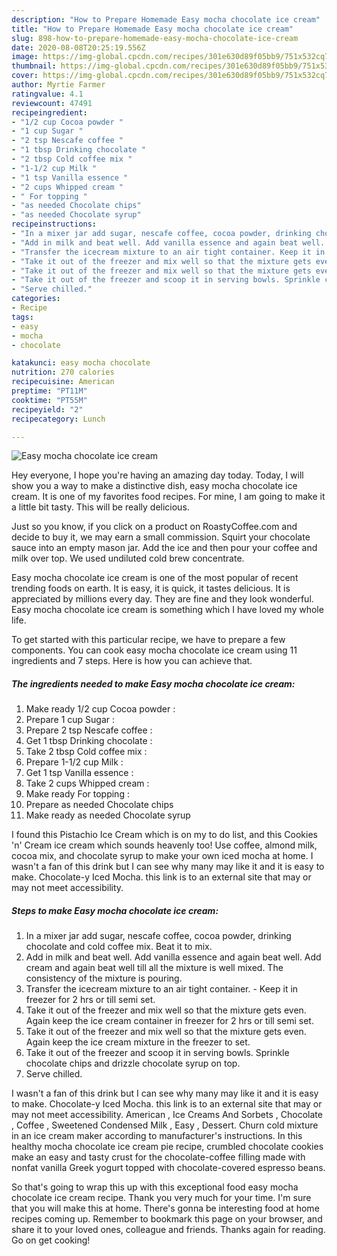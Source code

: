 ```yaml
---
description: "How to Prepare Homemade Easy mocha chocolate ice cream"
title: "How to Prepare Homemade Easy mocha chocolate ice cream"
slug: 898-how-to-prepare-homemade-easy-mocha-chocolate-ice-cream
date: 2020-08-08T20:25:19.556Z
image: https://img-global.cpcdn.com/recipes/301e630d89f05bb9/751x532cq70/easy-mocha-chocolate-ice-cream-recipe-main-photo.jpg
thumbnail: https://img-global.cpcdn.com/recipes/301e630d89f05bb9/751x532cq70/easy-mocha-chocolate-ice-cream-recipe-main-photo.jpg
cover: https://img-global.cpcdn.com/recipes/301e630d89f05bb9/751x532cq70/easy-mocha-chocolate-ice-cream-recipe-main-photo.jpg
author: Myrtie Farmer
ratingvalue: 4.1
reviewcount: 47491
recipeingredient:
- "1/2 cup Cocoa powder "
- "1 cup Sugar "
- "2 tsp Nescafe coffee "
- "1 tbsp Drinking chocolate "
- "2 tbsp Cold coffee mix "
- "1-1/2 cup Milk "
- "1 tsp Vanilla essence "
- "2 cups Whipped cream "
- " For topping "
- "as needed Chocolate chips"
- "as needed Chocolate syrup"
recipeinstructions:
- "In a mixer jar add sugar, nescafe coffee, cocoa powder, drinking chocolate and cold coffee mix. Beat it to mix."
- "Add in milk and beat well. Add vanilla essence and again beat well. Add cream and again beat well till all the mixture is well mixed. The consistency of the mixture is pouring."
- "Transfer the icecream mixture to an air tight container. Keep it in freezer for 2 hrs or till semi set."
- "Take it out of the freezer and mix well so that the mixture gets even. Again keep the ice cream container in freezer for 2 hrs or till semi set."
- "Take it out of the freezer and mix well so that the mixture gets even. Again keep the ice cream mixture in the freezer to set."
- "Take it out of the freezer and scoop it in serving bowls. Sprinkle chocolate chips and drizzle chocolate syrup on top."
- "Serve chilled."
categories:
- Recipe
tags:
- easy
- mocha
- chocolate

katakunci: easy mocha chocolate 
nutrition: 270 calories
recipecuisine: American
preptime: "PT11M"
cooktime: "PT55M"
recipeyield: "2"
recipecategory: Lunch

---
```



![Easy mocha chocolate ice cream](https://img-global.cpcdn.com/recipes/301e630d89f05bb9/751x532cq70/easy-mocha-chocolate-ice-cream-recipe-main-photo.jpg)

Hey everyone, I hope you're having an amazing day today. Today, I will show you a way to make a distinctive dish, easy mocha chocolate ice cream. It is one of my favorites food recipes. For mine, I am going to make it a little bit tasty. This will be really delicious.

Just so you know, if you click on a product on RoastyCoffee.com and decide to buy it, we may earn a small commission. Squirt your chocolate sauce into an empty mason jar. Add the ice and then pour your coffee and milk over top. We used undiluted cold brew concentrate.

Easy mocha chocolate ice cream is one of the most popular of recent trending foods on earth. It is easy, it is quick, it tastes delicious. It is appreciated by millions every day. They are fine and they look wonderful. Easy mocha chocolate ice cream is something which I have loved my whole life.


To get started with this particular recipe, we have to prepare a few components. You can cook easy mocha chocolate ice cream using 11 ingredients and 7 steps. Here is how you can achieve that.

<!--inarticleads1-->

##### The ingredients needed to make Easy mocha chocolate ice cream:

1. Make ready 1/2 cup Cocoa powder :
1. Prepare 1 cup Sugar :
1. Prepare 2 tsp Nescafe coffee :
1. Get 1 tbsp Drinking chocolate :
1. Take 2 tbsp Cold coffee mix :
1. Prepare 1-1/2 cup Milk :
1. Get 1 tsp Vanilla essence :
1. Take 2 cups Whipped cream :
1. Make ready  For topping :
1. Prepare as needed Chocolate chips
1. Make ready as needed Chocolate syrup


I found this Pistachio Ice Cream which is on my to do list, and this Cookies &#39;n&#39; Cream ice cream which sounds heavenly too! Use coffee, almond milk, cocoa mix, and chocolate syrup to make your own iced mocha at home. I wasn&#39;t a fan of this drink but I can see why many may like it and it is easy to make. Chocolate-y Iced Mocha. this link is to an external site that may or may not meet accessibility. 

<!--inarticleads2-->

##### Steps to make Easy mocha chocolate ice cream:

1. In a mixer jar add sugar, nescafe coffee, cocoa powder, drinking chocolate and cold coffee mix. Beat it to mix.
1. Add in milk and beat well. Add vanilla essence and again beat well. Add cream and again beat well till all the mixture is well mixed. The consistency of the mixture is pouring.
1. Transfer the icecream mixture to an air tight container. - Keep it in freezer for 2 hrs or till semi set.
1. Take it out of the freezer and mix well so that the mixture gets even. Again keep the ice cream container in freezer for 2 hrs or till semi set.
1. Take it out of the freezer and mix well so that the mixture gets even. Again keep the ice cream mixture in the freezer to set.
1. Take it out of the freezer and scoop it in serving bowls. Sprinkle chocolate chips and drizzle chocolate syrup on top.
1. Serve chilled.


I wasn&#39;t a fan of this drink but I can see why many may like it and it is easy to make. Chocolate-y Iced Mocha. this link is to an external site that may or may not meet accessibility. American , Ice Creams And Sorbets , Chocolate , Coffee , Sweetened Condensed Milk , Easy , Dessert. Churn cold mixture in an ice cream maker according to manufacturer&#39;s instructions. In this healthy mocha chocolate ice cream pie recipe, crumbled chocolate cookies make an easy and tasty crust for the chocolate-coffee filling made with nonfat vanilla Greek yogurt topped with chocolate-covered espresso beans. 

So that's going to wrap this up with this exceptional food easy mocha chocolate ice cream recipe. Thank you very much for your time. I'm sure that you will make this at home. There's gonna be interesting food at home recipes coming up. Remember to bookmark this page on your browser, and share it to your loved ones, colleague and friends. Thanks again for reading. Go on get cooking!
